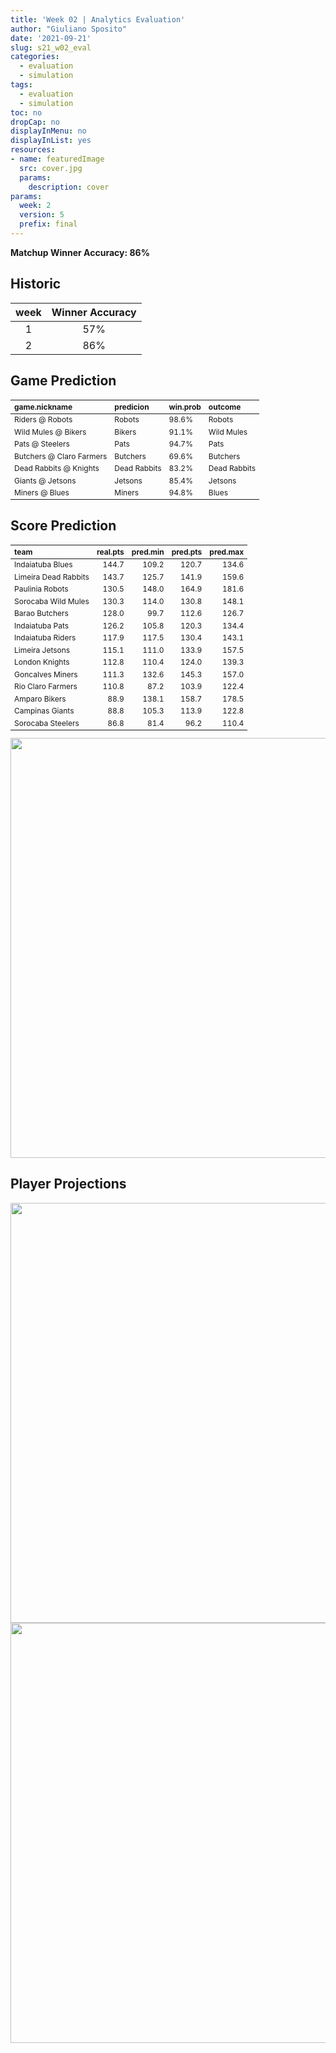 ```yaml
---
title: 'Week 02 | Analytics Evaluation'
author: "Giuliano Sposito"
date: '2021-09-21'
slug: s21_w02_eval
categories:
  - evaluation
  - simulation
tags:
  - evaluation
  - simulation
toc: no
dropCap: no
displayInMenu: no
displayInList: yes
resources:
- name: featuredImage
  src: cover.jpg
  params:
    description: cover
params:
  week: 2
  version: 5
  prefix: final
---
```

<script src="{{< blogdown/postref >}}index_files/kePrint/kePrint.js"></script>
<link href="{{< blogdown/postref >}}index_files/lightable/lightable.css" rel="stylesheet" />
<script src="{{< blogdown/postref >}}index_files/kePrint/kePrint.js"></script>
<link href="{{< blogdown/postref >}}index_files/lightable/lightable.css" rel="stylesheet" />

**Matchup Winner Accuracy: 86%**

<!--more-->

## Historic

| week | Winner Accuracy |
|:----:|:---------------:|
| 1    |       57%       |
| 2    |       86%       |







## Game Prediction

<table class="table" style="font-size: 12px; margin-left: auto; margin-right: auto;">
 <thead>
  <tr>
   <th style="text-align:left;"> game.nickname </th>
   <th style="text-align:left;"> predicion </th>
   <th style="text-align:left;"> win.prob </th>
   <th style="text-align:left;"> outcome </th>
  </tr>
 </thead>
<tbody>
  <tr>
   <td style="text-align:left;"> Riders @ Robots </td>
   <td style="text-align:left;"> Robots </td>
   <td style="text-align:left;"> 98.6% </td>
   <td style="text-align:left;"> Robots </td>
  </tr>
  <tr>
   <td style="text-align:left;"> Wild Mules @ Bikers </td>
   <td style="text-align:left;"> Bikers </td>
   <td style="text-align:left;"> 91.1% </td>
   <td style="text-align:left;"> Wild Mules </td>
  </tr>
  <tr>
   <td style="text-align:left;"> Pats @ Steelers </td>
   <td style="text-align:left;"> Pats </td>
   <td style="text-align:left;"> 94.7% </td>
   <td style="text-align:left;"> Pats </td>
  </tr>
  <tr>
   <td style="text-align:left;"> Butchers @ Claro Farmers </td>
   <td style="text-align:left;"> Butchers </td>
   <td style="text-align:left;"> 69.6% </td>
   <td style="text-align:left;"> Butchers </td>
  </tr>
  <tr>
   <td style="text-align:left;"> Dead Rabbits @ Knights </td>
   <td style="text-align:left;"> Dead Rabbits </td>
   <td style="text-align:left;"> 83.2% </td>
   <td style="text-align:left;"> Dead Rabbits </td>
  </tr>
  <tr>
   <td style="text-align:left;"> Giants @ Jetsons </td>
   <td style="text-align:left;"> Jetsons </td>
   <td style="text-align:left;"> 85.4% </td>
   <td style="text-align:left;"> Jetsons </td>
  </tr>
  <tr>
   <td style="text-align:left;"> Miners @ Blues </td>
   <td style="text-align:left;"> Miners </td>
   <td style="text-align:left;"> 94.8% </td>
   <td style="text-align:left;"> Blues </td>
  </tr>
</tbody>
</table>


## Score Prediction

<table class="table" style="font-size: 12px; margin-left: auto; margin-right: auto;">
 <thead>
  <tr>
   <th style="text-align:left;"> team </th>
   <th style="text-align:right;"> real.pts </th>
   <th style="text-align:right;"> pred.min </th>
   <th style="text-align:right;"> pred.pts </th>
   <th style="text-align:right;"> pred.max </th>
  </tr>
 </thead>
<tbody>
  <tr>
   <td style="text-align:left;"> Indaiatuba Blues </td>
   <td style="text-align:right;"> 144.7 </td>
   <td style="text-align:right;"> 109.2 </td>
   <td style="text-align:right;"> 120.7 </td>
   <td style="text-align:right;"> 134.6 </td>
  </tr>
  <tr>
   <td style="text-align:left;"> Limeira Dead Rabbits </td>
   <td style="text-align:right;"> 143.7 </td>
   <td style="text-align:right;"> 125.7 </td>
   <td style="text-align:right;"> 141.9 </td>
   <td style="text-align:right;"> 159.6 </td>
  </tr>
  <tr>
   <td style="text-align:left;"> Paulinia Robots </td>
   <td style="text-align:right;"> 130.5 </td>
   <td style="text-align:right;"> 148.0 </td>
   <td style="text-align:right;"> 164.9 </td>
   <td style="text-align:right;"> 181.6 </td>
  </tr>
  <tr>
   <td style="text-align:left;"> Sorocaba Wild Mules </td>
   <td style="text-align:right;"> 130.3 </td>
   <td style="text-align:right;"> 114.0 </td>
   <td style="text-align:right;"> 130.8 </td>
   <td style="text-align:right;"> 148.1 </td>
  </tr>
  <tr>
   <td style="text-align:left;"> Barao Butchers </td>
   <td style="text-align:right;"> 128.0 </td>
   <td style="text-align:right;"> 99.7 </td>
   <td style="text-align:right;"> 112.6 </td>
   <td style="text-align:right;"> 126.7 </td>
  </tr>
  <tr>
   <td style="text-align:left;"> Indaiatuba Pats </td>
   <td style="text-align:right;"> 126.2 </td>
   <td style="text-align:right;"> 105.8 </td>
   <td style="text-align:right;"> 120.3 </td>
   <td style="text-align:right;"> 134.4 </td>
  </tr>
  <tr>
   <td style="text-align:left;"> Indaiatuba Riders </td>
   <td style="text-align:right;"> 117.9 </td>
   <td style="text-align:right;"> 117.5 </td>
   <td style="text-align:right;"> 130.4 </td>
   <td style="text-align:right;"> 143.1 </td>
  </tr>
  <tr>
   <td style="text-align:left;"> Limeira Jetsons </td>
   <td style="text-align:right;"> 115.1 </td>
   <td style="text-align:right;"> 111.0 </td>
   <td style="text-align:right;"> 133.9 </td>
   <td style="text-align:right;"> 157.5 </td>
  </tr>
  <tr>
   <td style="text-align:left;"> London Knights </td>
   <td style="text-align:right;"> 112.8 </td>
   <td style="text-align:right;"> 110.4 </td>
   <td style="text-align:right;"> 124.0 </td>
   <td style="text-align:right;"> 139.3 </td>
  </tr>
  <tr>
   <td style="text-align:left;"> Goncalves Miners </td>
   <td style="text-align:right;"> 111.3 </td>
   <td style="text-align:right;"> 132.6 </td>
   <td style="text-align:right;"> 145.3 </td>
   <td style="text-align:right;"> 157.0 </td>
  </tr>
  <tr>
   <td style="text-align:left;"> Rio Claro Farmers </td>
   <td style="text-align:right;"> 110.8 </td>
   <td style="text-align:right;"> 87.2 </td>
   <td style="text-align:right;"> 103.9 </td>
   <td style="text-align:right;"> 122.4 </td>
  </tr>
  <tr>
   <td style="text-align:left;"> Amparo Bikers </td>
   <td style="text-align:right;"> 88.9 </td>
   <td style="text-align:right;"> 138.1 </td>
   <td style="text-align:right;"> 158.7 </td>
   <td style="text-align:right;"> 178.5 </td>
  </tr>
  <tr>
   <td style="text-align:left;"> Campinas Giants </td>
   <td style="text-align:right;"> 88.8 </td>
   <td style="text-align:right;"> 105.3 </td>
   <td style="text-align:right;"> 113.9 </td>
   <td style="text-align:right;"> 122.8 </td>
  </tr>
  <tr>
   <td style="text-align:left;"> Sorocaba Steelers </td>
   <td style="text-align:right;"> 86.8 </td>
   <td style="text-align:right;"> 81.4 </td>
   <td style="text-align:right;"> 96.2 </td>
   <td style="text-align:right;"> 110.4 </td>
  </tr>
</tbody>
</table>


<img src="{{< blogdown/postref >}}index_files/figure-html/scoreChart-1.png" width="672" />

## Player Projections

<img src="{{< blogdown/postref >}}index_files/figure-html/pointsProj-1.png" width="672" />

<img src="{{< blogdown/postref >}}index_files/figure-html/projErrors-1.png" width="672" />

